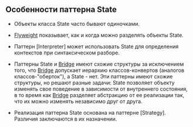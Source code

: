 ## Особенности паттерна State

* Объекты класса State часто бывают одиночками.

* [Flyweight] показывает, как и когда можно разделять объекты State.

* Паттерн [Interpreter] может использовать State для определения контекстов при синтаксическом разборе.

* Паттерны State и [Bridge] имеют схожие структуры за исключением того,
что [Bridge] допускает иерархию классов-конвертов (аналогов классов-"оберток"), а State - нет.
Эти паттерны имеют схожие структуры, но решают разные задачи:
State позволяет объекту изменять свое поведение в зависимости от внутреннего состояния,
в то время как [Bridge] разделяет абстракцию от ее реализации так, что их можно изменять независимо друг от друга.

* Реализация паттерна State основана на паттерне [Strategy]. Различия заключаются в их назначении.

[Flyweight]:
[Interpreter]:
[Bridge]:
[Strategy]: